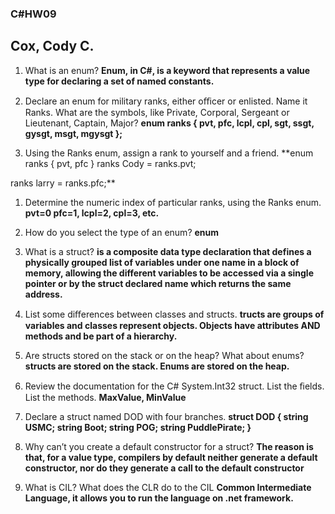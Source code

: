 ### C#HW09
## Cox, Cody C.

1. What is an enum?
**Enum, in C#, is a keyword that represents a value type for declaring a set of named constants.**

1. Declare an enum for military ranks, either oﬃcer or enlisted. Name it Ranks. What are the symbols, like Private, Corporal, Sergeant or Lieutenant, Captain, Major?
**enum ranks { pvt, pfc, lcpl, cpl, sgt, ssgt, gysgt, msgt, mgysgt  };**

1. Using the Ranks enum, assign a rank to yourself and a friend.
**enum ranks { pvt, pfc }
ranks Cody =
ranks.pvt;

ranks larry =
ranks.pfc;**

1. Determine the numeric index of particular ranks, using the Ranks enum.
**pvt=0 pfc=1, lcpl=2, cpl=3, etc.**

1. How do you select the type of an enum?
**enum**

1. What is a struct?
**is a composite data type declaration that defines a physically grouped list of variables under one name in a block of memory, allowing the different variables to be accessed via a single pointer or by the struct declared name which returns the same address.**

1. List some diﬀerences between classes and structs.
**tructs are groups of variables and classes represent objects. Objects have attributes AND methods and be part of a hierarchy.**

1. Are structs stored on the stack or on the heap? What about enums?
**structs are stored on the stack. Enums are stored on the heap.**

1. Review the documentation for the C# System.Int32 struct. List the ﬁelds. List the methods.
**MaxValue, MinValue**

1. Declare a struct named DOD with four branches.
**struct DOD
{
string USMC;
string Boot;
string POG;
string PuddlePirate;
}**

1. Why can’t you create a default constructor for a struct?
**The reason is that, for a value type, compilers by default neither generate a default constructor, nor do they generate a call to the default constructor**

1. What is CIL? What does the CLR do to the CIL
**Common Intermediate Language, it allows you to run the language on .net framework.**
